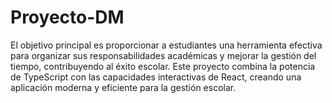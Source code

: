# Proyecto-DM
El objetivo principal es proporcionar a estudiantes una herramienta efectiva para organizar sus responsabilidades académicas y mejorar la gestión del tiempo, contribuyendo al éxito escolar.
Este proyecto combina la potencia de TypeScript con las capacidades interactivas de React, creando una aplicación moderna y eficiente para la gestión escolar.

